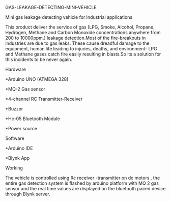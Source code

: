 GAS-LEAKAGE-DETECTING-MINI-VEHICLE

Mini gas leakage detecting vehicle for Industrial applications

This product deliver the service of gas (LPG, Smoke, Alcohol, Propane, Hydrogen, Methane and Carbon Monoxide concentrations anywhere from 200 to 10000ppm.) leakage detection.Most of the fire-breakouts in industries are due to gas leaks. These cause dreadful damage to the equipment, human life leading to injuries, deaths, and environment- LPG and Methane gases catch fire easily resulting in blasts.So its a solution for this incidents to be never again.

Hardware

*Arduino UNO (ATMEGA 328)

*MQ-2 Gas sensor

*4-channel RC Transmitter-Receiver 

*Buzzer

*Hc-05 Bluetooth Module

*Power source


Software

*Arduino IDE

*Blynk App

Working

The vehicle is controlled using Rc receiver -transmitter on dc motors , the entire gas detection system is flashed by arduino platform with MQ 2 gas sensor and the real time values are displayed on the bluetooth paired device through Blynk server. 
